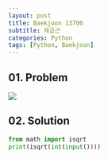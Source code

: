 ```yaml
---
layout: post
title: Baekjoon 13706
subtitle: 제곱근
categories: Python
tags: [Python, Baekjoon]
---
```


## 01. Problem

<img src="https://github.com/WoojinJeonkr/WoojinJeonkr.github.io/blob/main/assets/images/post_image/baekjoon/baekjoon_13706.png?raw=true">

## 02. Solution

```Python
from math import isqrt
print(isqrt(int(input())))
```
